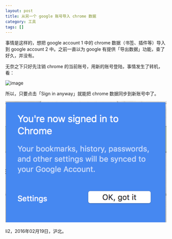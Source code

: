 ```yaml
---
layout: post
title: 从另一个 google 账号导入 chrome 数据
category: 工具
tags: []
---
```


事情是这样的，想把 google account 1 中的 chrome 数据（书签、插件等）导入到 google account 2 中。之前一直以为 google 有提供「导出数据」功能，查了好久，并没有。

无奈之下只好先注销 chrome 的当前账号，用新的账号登陆，事情发生了转机，看：

![image](/assets/img/util/merge-chrome-info-with-another-account-1.png)

所以，只要点击「Sign in anyway」就能把 chrome 数据同步到新账号中了。

![image](/assets/img/util/merge-chrome-info-with-another-account-2.png)


li2，2016年02月19日，沪北。